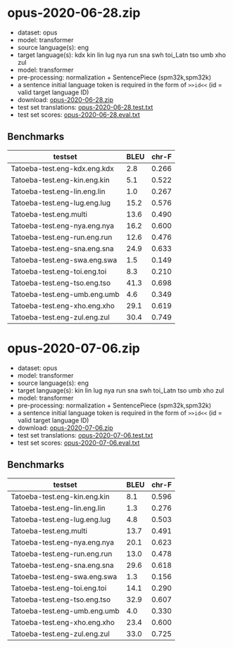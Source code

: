 # opus-2020-06-28.zip

* dataset: opus
* model: transformer
* source language(s): eng
* target language(s): kdx kin lin lug nya run sna swh toi_Latn tso umb xho zul
* model: transformer
* pre-processing: normalization + SentencePiece (spm32k,spm32k)
* a sentence initial language token is required in the form of `>>id<<` (id = valid target language ID)
* download: [opus-2020-06-28.zip](https://object.pouta.csc.fi/Tatoeba-MT-models/eng-bnt/opus-2020-06-28.zip)
* test set translations: [opus-2020-06-28.test.txt](https://object.pouta.csc.fi/Tatoeba-MT-models/eng-bnt/opus-2020-06-28.test.txt)
* test set scores: [opus-2020-06-28.eval.txt](https://object.pouta.csc.fi/Tatoeba-MT-models/eng-bnt/opus-2020-06-28.eval.txt)

## Benchmarks

| testset               | BLEU  | chr-F |
|-----------------------|-------|-------|
| Tatoeba-test.eng-kdx.eng.kdx 	| 2.8 	| 0.266 |
| Tatoeba-test.eng-kin.eng.kin 	| 5.1 	| 0.522 |
| Tatoeba-test.eng-lin.eng.lin 	| 1.0 	| 0.267 |
| Tatoeba-test.eng-lug.eng.lug 	| 15.2 	| 0.576 |
| Tatoeba-test.eng.multi 	| 13.6 	| 0.490 |
| Tatoeba-test.eng-nya.eng.nya 	| 16.2 	| 0.600 |
| Tatoeba-test.eng-run.eng.run 	| 12.6 	| 0.476 |
| Tatoeba-test.eng-sna.eng.sna 	| 24.9 	| 0.633 |
| Tatoeba-test.eng-swa.eng.swa 	| 1.5 	| 0.149 |
| Tatoeba-test.eng-toi.eng.toi 	| 8.3 	| 0.210 |
| Tatoeba-test.eng-tso.eng.tso 	| 41.3 	| 0.698 |
| Tatoeba-test.eng-umb.eng.umb 	| 4.6 	| 0.349 |
| Tatoeba-test.eng-xho.eng.xho 	| 29.1 	| 0.619 |
| Tatoeba-test.eng-zul.eng.zul 	| 30.4 	| 0.749 |

# opus-2020-07-06.zip

* dataset: opus
* model: transformer
* source language(s): eng
* target language(s): kin lin lug nya run sna swh toi_Latn tso umb xho zul
* model: transformer
* pre-processing: normalization + SentencePiece (spm32k,spm32k)
* a sentence initial language token is required in the form of `>>id<<` (id = valid target language ID)
* download: [opus-2020-07-06.zip](https://object.pouta.csc.fi/Tatoeba-MT-models/eng-bnt/opus-2020-07-06.zip)
* test set translations: [opus-2020-07-06.test.txt](https://object.pouta.csc.fi/Tatoeba-MT-models/eng-bnt/opus-2020-07-06.test.txt)
* test set scores: [opus-2020-07-06.eval.txt](https://object.pouta.csc.fi/Tatoeba-MT-models/eng-bnt/opus-2020-07-06.eval.txt)

## Benchmarks

| testset               | BLEU  | chr-F |
|-----------------------|-------|-------|
| Tatoeba-test.eng-kin.eng.kin 	| 8.1 	| 0.596 |
| Tatoeba-test.eng-lin.eng.lin 	| 1.3 	| 0.276 |
| Tatoeba-test.eng-lug.eng.lug 	| 4.8 	| 0.503 |
| Tatoeba-test.eng.multi 	| 13.7 	| 0.491 |
| Tatoeba-test.eng-nya.eng.nya 	| 20.1 	| 0.623 |
| Tatoeba-test.eng-run.eng.run 	| 13.0 	| 0.478 |
| Tatoeba-test.eng-sna.eng.sna 	| 29.6 	| 0.618 |
| Tatoeba-test.eng-swa.eng.swa 	| 1.3 	| 0.156 |
| Tatoeba-test.eng-toi.eng.toi 	| 14.1 	| 0.290 |
| Tatoeba-test.eng-tso.eng.tso 	| 32.9 	| 0.607 |
| Tatoeba-test.eng-umb.eng.umb 	| 4.0 	| 0.330 |
| Tatoeba-test.eng-xho.eng.xho 	| 23.4 	| 0.600 |
| Tatoeba-test.eng-zul.eng.zul 	| 33.0 	| 0.725 |

